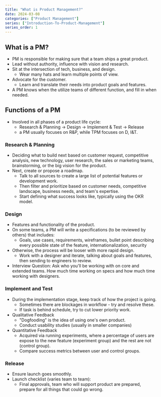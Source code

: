 ```yaml
---
title: "What is Product Management?"
date: 2024-03-08
categories: ["Product Management"]
series: ["Introduction-To-Product-Management"]
series_order: 1
---
```


## What is a PM?

- PM is responsible for making sure that a team ships a great product.
- Lead without authority, influence with vision and research.
- Sit at the intersection of tech, business, and design.
  - Wear many hats and learn multiple points of view.
- Advocate for the customer.
  - Learn and translate their needs into product goals and features.
- A PM knows when the utilize teams of different function, and fill in when needed.

## Functions of a PM

- Involved in all phases of a product life cycle:
  - Research & Planning -> Design -> Implement & Test -> Release
  - a PM usually focuses on R&P, while TPM focuses on D, I&T.

### Research & Planning

- Deciding what to build next based on customer request, competitive analysis, new technology, user research, the sales or marketing teams, brainstorming, or the big vision for the product.
- Next, create or propose a roadmap.
  - Talk to all sources to create a large list of potential features or development work.
  - Then filter and prioritize based on customer needs, competitive landscape, business needs, and team's expertise.
  - Start defining what success looks like, typically using the OKR model.

### Design

- Features and functionality of the product.
- On some teams, a PM will write a specifications (to be reviewed by others) that includes:
  - Goals, use cases, requirements, wireframes, bullet point describing every possible state of the feature, internationalization, security
- Otherwise, the process will be looser with more rapid design.
  - Work with a designer and iterate, talking about goals and features, then sending to engineers to review.
- Interview Question: Ask who you'll be working with on core and extended teams. How much time working on specs and how much time working with designers.

### Implement and Test

- During the implementation stage, keep track of how the project is going.
  - Sometimes there are blockages in workflow - try and resolve these.
  - If task is behind schedule, try to cut lower priority work.
- Qualitative Feedback
  - "Dogfooding" is the idea of using one's own product.
  - Conduct usability studies (usually in smaller companies)
- Quantitative Feedback
  - Acquired via running experiments, where a percentage of users are expose to the new feature (experiment group) and the rest are not (control group).
  - Compare success metrics between user and control groups.
  
### Release

- Ensure launch goes smoothly.
- Launch checklist (varies team to team):
  - Final approvals, team who will support product are prepared, prepare for all things that could go wrong.


